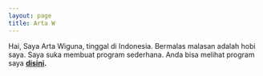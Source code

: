 ```yaml
---
layout: page
title: Arta W 
---
```


Hai, Saya Arta Wiguna, tinggal di Indonesia. Bermalas malasan adalah hobi saya. Saya suka membuat program sederhana. Anda bisa melihat program saya **[disini].**




[disini]: https://github.com/arta678



